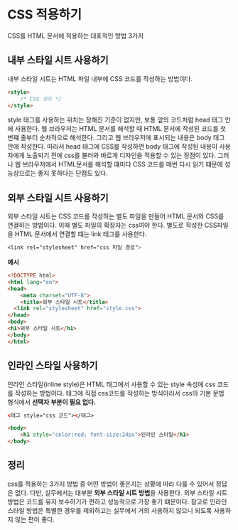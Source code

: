 # CSS 적용하기
CSS를 HTML 문서에 적용하는 대표적인 방법 3가지

## 내부 스타일 시트 사용하기
내부 스타일 시트는 HTML 파일 내부에 CSS 코드를 작성하는 방법이다.
```html
<style>
    /* CSS 코드 */
</style>
```
style 태그를 사용하는 위치는 정해진 기준이 없지만, 보통 앞의 코드처럼 head 태그 안에 사용한다.
웹 브라우저는 HTML 문서를 해석할 때 HTML 문서에 작성된 코드를 첫 번쨰 줄부터 순차적으로 해석한다. 
그리고 웹 브라우저에 표시되는 내용은 body 태그 안에 작성한다. 따라서 head 태그에 CSS를 작성하면 body 태그에 작성된 내용이 사용자에게
노출되기 전에 css를 불러와 바르게 디자인을 적용할 수 있는 장점이 있다.
그러나 웹 브라우저에서 HTML문서를 해석할 떄마다 CSS 코드를 매번 다시 읽기 떄문에 성능상으로는 좋지 못하다는 단점도 있다.

## 외부 스타일 시트 사용하기
외부 스타일 시트는 CSS 코드를 작성하는 별도 파일을 만들어 HTML 문서와 CSS를 연결하는 방법이다.
이때 별도 파일의 확장자는 css여야 한다. 별도로 작성한 CSS파일을 HTML 문서에서 연결할 떄는 link 태그를 사용한다.
```css
<link rel="stylesheet" href="css 파일 경로">
```
**예시**
```html
<!DOCTYPE html>
<html lang="en">
<head>
    <meta charset="UTF-8">
    <title>외부 스타일 시트</title>
  <link rel="stylesheet" href="style.css">
</head>
<body>
<h1>외부 스타일 시트</h1>
</body>
</html>
```

## 인라인 스타일 사용하기
인라인 스타일(inline style)은 HTML 태그에서 사용할 수 있는 style 속성에 css 코드를 작성하는 방법이다.
태그에 직접 css코드를 작성하는 방식아러서 css의 기본 문법 형식에서 **선택자 부분이 필요 없다.**

```html
<태그 style="css 코드"></태그>

<body>
    <h1 style="color:red; font-size:24px">인라인 스타일</h1>
</body>
```

## 정리
css를 적용하는 3가지 방법 중 어떤 방법이 좋은지는 상황에 따라 다를 수 있어서 정답은 없다. 다만,
실무에서는 대부분 **외부 스타일 시트 방법**을 사용한다. 외부 스타일 시트 방법은 코드를 유지 보수하기가 편하고 성능적으로 가장 좋기 떄문이다.
참고로 인라인 스타일 방법은 특별한 경우를 제외하고는 실무에서 거의 사용하지 않으니 되도록 사용하지 않는 편이 좋다.

